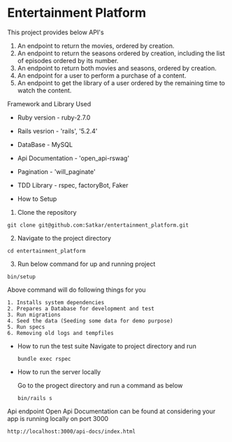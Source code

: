 # Entertainment Platform
This project provides below API's 
1. An endpoint to return the movies, ordered by creation.
2. An endpoint to return the seasons ordered by creation, including the list of episodes ordered by its number. 
3. An endpoint to return both movies and seasons, ordered by creation.
4. An endpoint for a user to perform a purchase of a content.
5. An endpoint to get the library of a user ordered by the remaining time to watch the content.


Framework and Library Used

* Ruby version - ruby-2.7.0

* Rails vesrion - 'rails', '5.2.4'

* DataBase - MySQL

* Api Documentation - 'open_api-rswag'

* Pagination - 'will_paginate'

* TDD Library - rspec, factoryBot, Faker

* How to Setup 

1. Clone the repository 
  ```
  git clone git@github.com:Satkar/entertainment_platform.git
  ```
2. Navigate to the project directory
  ```
  cd entertainment_platform
  ```
3. Run below command for up and running project 
  ```
  bin/setup
  ```
  Above command will do following things for you
  ```
  1. Installs system dependencies
  2. Prepares a Database for development and test
  3. Run migrations
  4. Seed the data (Seeding some data for demo purpose)
  5. Run specs
  6. Removing old logs and tempfiles
  ```

* How to run the test suite
  Navigate to project directory and run
  ```
  bundle exec rspec
  ```
  
* How to run the server locally
  
  Go to the progect directory and run a command as below 
  ```
  bin/rails s
  ```

Api endpoint Open Api Documentation can be found at considering your app is running locally on port 3000  
  ```
  http://localhost:3000/api-docs/index.html
  ``` 